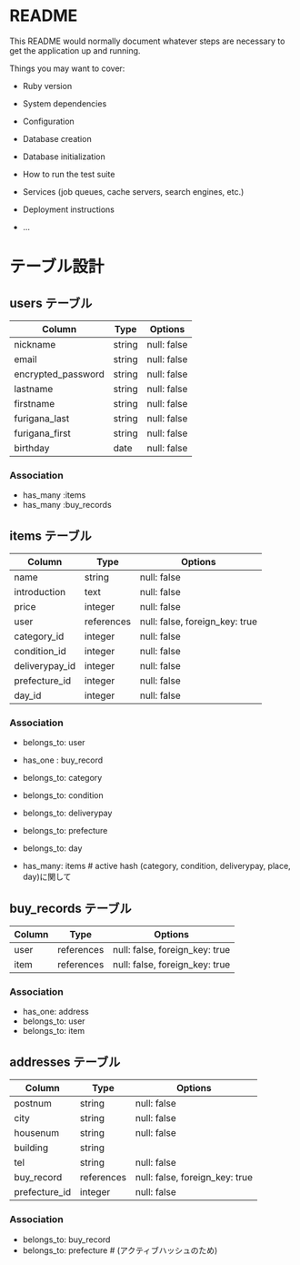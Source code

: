 # README

This README would normally document whatever steps are necessary to get the
application up and running.

Things you may want to cover:

* Ruby version

* System dependencies

* Configuration

* Database creation

* Database initialization

* How to run the test suite

* Services (job queues, cache servers, search engines, etc.)

* Deployment instructions

* ...



# テーブル設計

## users テーブル

| Column             | Type   | Options     |
| -------------------| ------ | ----------- |
| nickname           | string | null: false |
| email              | string | null: false |
| encrypted_password | string | null: false |
| lastname           | string | null: false |
| firstname          | string | null: false |
| furigana_last      | string | null: false |
| furigana_first     | string | null: false |
| birthday           | date   | null: false |

### Association

- has_many :items
- has_many :buy_records


## items テーブル

| Column         | Type       | Options                        |
| ------         | ------     | ------------------------------ |
| name           | string     | null: false                    |
| introduction   | text       | null: false                    |
| price          | integer    | null: false                    |
| user           | references | null: false, foreign_key: true |
| category_id    | integer    | null: false                    |
| condition_id   | integer    | null: false                    |
| deliverypay_id | integer    | null: false                    |
| prefecture_id  | integer    | null: false                    |
| day_id         | integer    | null: false                    |

### Association

- belongs_to: user
- has_one : buy_record
- belongs_to: category 
- belongs_to: condition 
- belongs_to: deliverypay
- belongs_to: prefecture
- belongs_to: day

- has_many: items    # active hash (category, condition, deliverypay, place, day)に関して
 

## buy_records テーブル

| Column | Type       | Options                        |
| ------ | ---------- | ------------------------------ |
| user   | references | null: false, foreign_key: true |
| item   | references | null: false, foreign_key: true |

### Association

- has_one: address
- belongs_to: user
- belongs_to: item


## addresses テーブル

| Column         | Type       | Options                        |
| ------         | ---------- | ------------------------------ |
| postnum        | string     | null: false                    |
| city           | string     | null: false                    |
| housenum       | string     | null: false                    |
| building       | string     |                                |
| tel            | string     | null: false                    |
| buy_record     | references | null: false, foreign_key: true |
| prefecture_id  | integer    | null: false                    |

### Association

- belongs_to: buy_record
- belongs_to: prefecture  # (アクティブハッシュのため)
